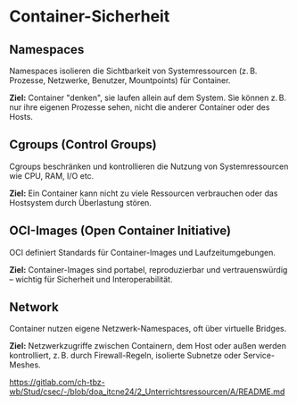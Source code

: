 # Container-Sicherheit

## Namespaces
Namespaces isolieren die Sichtbarkeit von Systemressourcen (z. B. Prozesse, Netzwerke, Benutzer, Mountpoints) für Container.

**Ziel:** Container "denken", sie laufen allein auf dem System. Sie können z. B. nur ihre eigenen Prozesse sehen, nicht die anderer Container oder des Hosts.

## Cgroups (Control Groups)
Cgroups beschränken und kontrollieren die Nutzung von Systemressourcen wie CPU, RAM, I/O etc.

**Ziel:** Ein Container kann nicht zu viele Ressourcen verbrauchen oder das Hostsystem durch Überlastung stören.

## OCI-Images (Open Container Initiative)
OCI definiert Standards für Container-Images und Laufzeitumgebungen.

**Ziel:** Container-Images sind portabel, reproduzierbar und vertrauenswürdig – wichtig für Sicherheit und Interoperabilität.

## Network
Container nutzen eigene Netzwerk-Namespaces, oft über virtuelle Bridges.

**Ziel:** Netzwerkzugriffe zwischen Containern, dem Host oder außen werden kontrolliert, z. B. durch Firewall-Regeln, isolierte Subnetze oder Service-Meshes.

https://gitlab.com/ch-tbz-wb/Stud/csec/-/blob/doa_itcne24/2_Unterrichtsressourcen/A/README.md